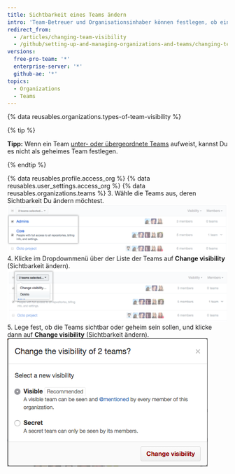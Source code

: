 ```yaml
---
title: Sichtbarkeit eines Teams ändern
intro: 'Team-Betreuer und Organisationsinhaber können festlegen, ob ein Team *sichtbar* oder *geheim* ist.'
redirect_from:
  - /articles/changing-team-visibility
  - /github/setting-up-and-managing-organizations-and-teams/changing-team-visibility
versions:
  free-pro-team: '*'
  enterprise-server: '*'
  github-ae: '*'
topics:
  - Organizations
  - Teams
---
```


{% data reusables.organizations.types-of-team-visibility %}

{% tip %}

**Tipp:** Wenn ein Team [unter- oder übergeordnete Teams](/articles/about-teams) aufweist, kannst Du es nicht als geheimes Team festlegen.

{% endtip %}

{% data reusables.profile.access_org %}
{% data reusables.user_settings.access_org %}
{% data reusables.organizations.teams %}
3. Wähle die Teams aus, deren Sichtbarkeit Du ändern möchtest. ![Liste der Teams mit zwei ausgewählten Teams](/assets/images/help/teams/list-of-teams-selected.png)
4. Klicke im Dropdownmenü über der Liste der Teams auf **Change visibility** (Sichtbarkeit ändern). ![Dropdownmenü mit Option zum Ändern der Teamsichtbarkeit](/assets/images/help/teams/team-bulk-management-options.png)
5. Lege fest, ob die Teams sichtbar oder geheim sein sollen, und klicke dann auf **Change visibility** (Sichtbarkeit ändern). ![Optionsfelder, um ein Team als sichtbar oder geheim festzulegen, und Schaltfläche „Change visibility“ (Sichtbarkeit ändern)](/assets/images/help/teams/select-and-confirm-new-visibility.png)
